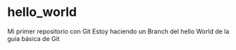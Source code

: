# hello_world
Mi primer repositorio con Git
Estoy haciendo un Branch del hello World de la guia básica de Git
